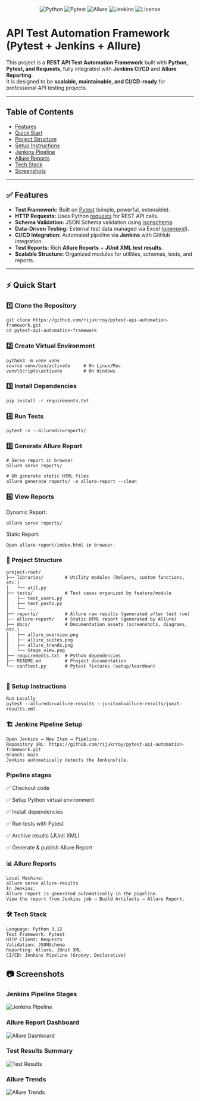 <p align="center">
  <img src="https://img.shields.io/badge/python-3.x-blue.svg" alt="Python">
  <img src="https://img.shields.io/badge/pytest-tested-green.svg" alt="Pytest">
  <img src="https://img.shields.io/badge/allure-report-ff69b4.svg" alt="Allure">
  <img src="https://img.shields.io/badge/jenkins-CI-blue.svg" alt="Jenkins">
  <img src="https://img.shields.io/badge/license-MIT-yellow.svg" alt="License">
</p>

# API Test Automation Framework (Pytest + Jenkins + Allure)

This project is a **REST API Test Automation Framework** built with **Python, Pytest, and Requests**, fully integrated with **Jenkins CI/CD** and **Allure Reporting**.  
It is designed to be **scalable, maintainable, and CI/CD-ready** for professional API testing projects.

---

## Table of Contents
- [Features](#-features)
- [Quick Start](#-quick-start)
- [Project Structure](#-project-structure)
- [Setup Instructions](#-setup-instructions)
- [Jenkins Pipeline](#-jenkins-pipeline-setup)
- [Allure Reports](#-allure-reports)
- [Tech Stack](#-tech-stack)
- [Screenshots](#-screenshots)

---

## ✅ Features
- **Test Framework:** Built on [Pytest](https://docs.pytest.org/) (simple, powerful, extensible).  
- **HTTP Requests:** Uses Python [requests](https://docs.python-requests.org/) for REST API calls.  
- **Schema Validation:** JSON Schema validation using [jsonschema](https://pypi.org/project/jsonschema/).  
- **Data-Driven Testing:** External test data managed via Excel ([openpyxl](https://openpyxl.readthedocs.io/)).  
- **CI/CD Integration:** Automated pipeline via **Jenkins** with GitHub integration.  
- **Test Reports:** Rich **Allure Reports** + **JUnit XML test results**.  
- **Scalable Structure:** Organized modules for utilities, schemas, tests, and reports.  

---

## ⚡ Quick Start

### 1️⃣ Clone the Repository
```
git clone https://github.com/rijukrroy/pytest-api-automation-framework.git
cd pytest-api-automation-framework
```
### 2️⃣ Create Virtual Environment
```
python3 -m venv venv
source venv/bin/activate     # On Linux/Mac
venv\Scripts\activate        # On Windows
```

### 3️⃣ Install Dependencies
```
pip install -r requirements.txt
```
### 4️⃣ Run Tests
```
pytest -v --alluredir=reports/
```
### 5️⃣ Generate Allure Report
```
# Serve report in browser
allure serve reports/

# OR generate static HTML files
allure generate reports/ -o allure-report --clean
```
### 6️⃣ View Reports
Dynamic Report:
```
allure serve reports/
```
Static Report:
```
Open allure-report/index.html in browser.

```
### 📂 Project Structure
```
project-root/
├── libraries/        # Utility modules (helpers, custom functions, etc.)
│   └── util.py
├── tests/            # Test cases organized by feature/module
│   ├── test_users.py
│   ├── test_posts.py
│   └── ...
├── reports/          # Allure raw results (generated after test run)
├── allure-report/    # Static HTML report (generated by Allure)
├── docs/             # Documentation assets (screenshots, diagrams, etc.)
│   ├── allure_overview.png
│   ├── allure_suites.png
│   ├── allure_trends.png
│   └── Stage_view.png
├── requirements.txt  # Python dependencies
├── README.md         # Project documentation
└── conftest.py       # Pytest fixtures (setup/teardown)


```
### 📂 Setup Instructions
```
Run Locally
pytest --alluredir=allure-results --junitxml=allure-results/junit-results.xml
```
### 🏗 Jenkins Pipeline Setup
```
Open Jenkins → New Item → Pipeline.
Repository URL: https://github.com/rijukrroy/pytest-api-automation-framework.git
Branch: main
Jenkins automatically detects the Jenkinsfile.
```
### Pipeline stages
✅ Checkout code

✅ Setup Python virtual environment

✅ Install dependencies

✅ Run tests with Pytest

✅ Archive results (JUnit XML)

✅ Generate & publish Allure Report

### 📊 Allure Reports
```
Local Machine:
allure serve allure-results
In Jenkins:
Allure report is generated automatically in the pipeline.
View the report from Jenkins job → Build Artifacts → Allure Report.
```
### 🛠 Tech Stack
```
Language: Python 3.12
Test Framework: Pytest
HTTP Client: Requests
Validation: JSONSchema
Reporting: Allure, JUnit XML
CI/CD: Jenkins Pipeline (Groovy, Declarative)
```
## 📷 Screenshots  

### Jenkins Pipeline Stages  
![Jenkins Pipeline](docs/Stage_view.png)  

### Allure Report Dashboard  
![Allure Dashboard](docs/allure_overview.png)  

### Test Results Summary  
![Test Results](docs/allure_suites.png)  

### Allure Trends  
![Allure Trends](docs/allure_trends.png)  
